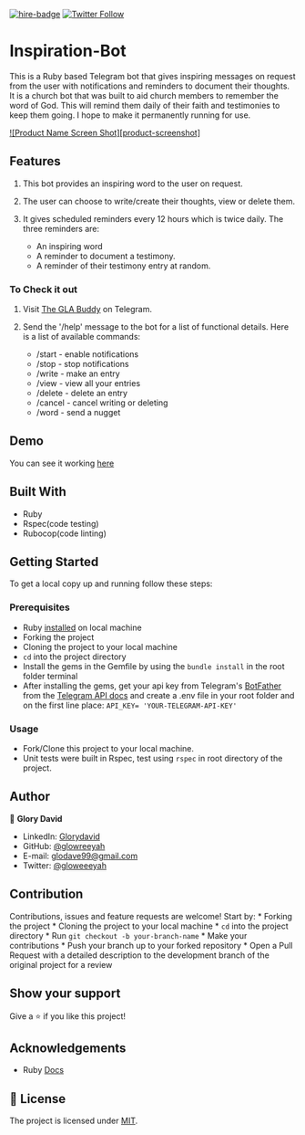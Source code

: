 [![hire-badge](https://img.shields.io/badge/Consult%20/%20Hire%20Glory-Click%20to%20Contact-brightgreen)](mailto:consult.glodave99@gmail.com) [![Twitter Follow](https://img.shields.io/twitter/follow/gloweeeyah?label=Follow%20gloweeeyah%20on%20Twitter&style=social)](https://twitter.com/gloweeeyah)

# Inspiration-Bot 

This is a Ruby based Telegram bot that gives inspiring messages on request from the user with notifications and reminders to document their thoughts. It is a church bot that was built to aid church members to remember the word of God. This will remind them daily of their faith and testimonies to keep them going. I hope to make it permanently running for use.

[![Product Name Screen Shot][product-screenshot]](bot_screenshot.gif)
## Features

1. This bot provides an inspiring word to the user on request.

2. The user can choose to write/create their thoughts, view or delete them.

3. It gives scheduled reminders every 12 hours which is twice daily. The three reminders are:

    - An inspiring word
    - A reminder to document a testimony.
    - A reminder of their testimony entry at random.

### To Check it out

1. Visit [The GLA Buddy](https://t.me/TheGlaBot) on Telegram.

2. Send the '/help' message to the bot for a list of functional details. Here is a list of available commands:

    - /start - enable notifications
    - /stop - stop notifications
    - /write - make an entry
    - /view - view all your entries
    - /delete - delete an entry
    - /cancel - cancel writing or deleting
    - /word - send a nugget

## Demo

You can see it working [here](https://t.me/TheGlaBot)

## Built With

- Ruby
- Rspec(code testing)
- Rubocop(code linting)

## Getting Started

To get a local copy up and running follow these steps:

### Prerequisites

- Ruby [installed](https://www.ruby-lang.org/en/documentation/installation/) on local machine
- Forking the project
- Cloning the project to your local machine
- `cd` into the project directory
- Install the gems in the Gemfile by using the ```bundle install``` in the root folder terminal
- After installing the gems, get your api key from Telegram's [BotFather](https://core.telegram.org/bots) from the [Telegram API docs](https://core.telegram.org/bots) and create a .env file in your root folder and on the first line place:
```API_KEY= 'YOUR-TELEGRAM-API-KEY'```

### Usage

- Fork/Clone this project to your local machine.
- Unit tests were built in Rspec, test using ```rspec``` in root directory of the project.

## Author

👤 **Glory David** 
    
- LinkedIn: [Glorydavid](https://www.linkedin/glory-david) 
- GitHub: [@glowreeyah](https://github.com/glowreeyah)
- E-mail: glodave99@gmail.com
- Twitter: [@gloweeeyah](https://twitter.com/gloweeeyah)

## Contribution
Contributions, issues and feature requests are welcome! Start by:
    * Forking the project
    * Cloning the project to your local machine
    * `cd` into the project directory
    * Run `git checkout -b your-branch-name`
    * Make your contributions
    * Push your branch up to your forked repository
    * Open a Pull Request with a detailed description to the development branch of the original project for a review

## Show your support

Give a ⭐️ if you like this project!

<!-- ACKNOWLEDGEMENTS -->
## Acknowledgements
* Ruby [Docs](https://ruby-doc.org/core-2.6.5/Enumerable.html)

<!-- MARKDOWN LINKS & IMAGES -->
<!-- https://www.markdownguide.org/basic-syntax/#reference-style-links -->
[contributors-shield]: https://img.shields.io/github/contributors/glowreeyah/Inspiration-Bot.svg?style=flat-square
[contributors-url]: https://github.com/glowreeyah/Inspiration-Bot/graphs/contributors
[forks-shield]: https://img.shields.io/github/forks/glowreeyah/Inspiration-Bot.svg?style=flat-square
[forks-url]: https://github.com/glowreeyah/Inspiration-Bot/network/members
[stars-shield]: https://img.shields.io/github/stars/Inspiration-Bot.svg?style=flat-square
[stars-url]: https://github.com/glowreeyah/Inspiration-Bot/stargazers
[issues-shield]: https://img.shields.io/github/issues/Inspiration-Bot.svg?style=flat-square
[issues-url]: https://github.com/glowreeyah/Inspiration-Bot/issues

## 📝 License

The project is licensed under [MIT](LICENSE).
